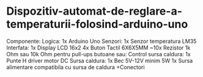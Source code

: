# Dispozitiv-automat-de-reglare-a-temperaturii-folosind-arduino-uno

Componente:
Logica:
1x Arduino Uno
Senzori:
1x Senzor temperatura LM35
Interfata:
1x Display LCD 16x2 
4x Buton Tactil 6X6X5MM
~10x Rezistor 1k Ohm sau 10k Ohm pentru pull-ups butoane
sau:
Control sursa caldura:
1x Punte H driver motor DC
Sursa caldura:
1x Bec 5V-12V  minim 5W 
1x Sursa alimentare compatibila cu sursa de caldura 
+Conectori
